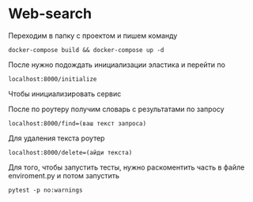 # Web-search
Переходим в папку с проектом и пишем команду

```
docker-compose build && docker-compose up -d
```

После нужно подождать инициализации эластика и перейти по 

```
localhost:8000/initialize
```

Чтобы инициализировать сервис

После по роутеру получим словарь с результатами по запросу

```
localhost:8000/find=(ваш текст запроса)
```

Для удаления текста роутер

```
localhost:8000/delete=(айди текста)
```

Для того, чтобы запустить тесты, нужно раскоментить часть в файле enviroment.py и потом запустить

```
pytest -p no:warnings
```
